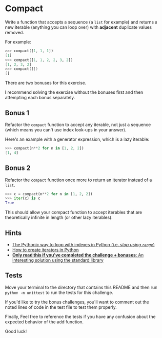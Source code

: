 # Compact

Write a function that accepts a sequence (a `list` for example) and returns a new iterable (anything you can loop over) with **adjacent** duplicate values removed.

For example:

```python
>>> compact([1, 1, 1])
[1]
>>> compact([1, 1, 2, 2, 3, 2])
[1, 2, 3, 2]
>>> compact([])
[]
```

There are two bonuses for this exercise.

I recommend solving the exercise without the bonuses first and then attempting each bonus separately.

## Bonus 1

Refactor the `compact` function to accept any iterable, not just a sequence (which means you can't use index look-ups in your answer).

Here's an example with a generator expression, which is a lazy iterable:

```python
>>> compact(n**2 for n in [1, 2, 2])
[1, 4]
```

## Bonus 2

Refactor the `compact` function once more to return an iterator instead of a `list`.

```python
>>> c = compact(n**2 for n in [1, 2, 2])
>>> iter(c) is c
True
```

This should allow your compact function to accept iterables that are theoretically infinite in length (or other lazy iterables).

## Hints

- [The Pythonic way to loop with indexes in Python (i.e. _stop using `range`_)](https://treyhunner.com/2016/04/how-to-loop-with-indexes-in-python/)
- [How to create iterators in Python](https://treyhunner.com/2018/06/how-to-make-an-iterator-in-python/)
- [**Only read this if you've completed the challenge + bonuses**: An interesting solution using the standard library](https://stackoverflow.com/questions/41511555/fast-removal-of-consecutive-duplicates-in-a-list-and-corresponding-items-from-an/41511571#41511571)

## Tests

Move your terminal to the directory that contains this README and then run `python -m unittest` to run the tests for this challenge.

If you'd like to try the bonus challenges, you'll want to comment out the noted lines of code in the test file to test them properly.

Finally, Feel free to reference the tests if you have any confusion about the expected behavior of the add function.

Good luck!

